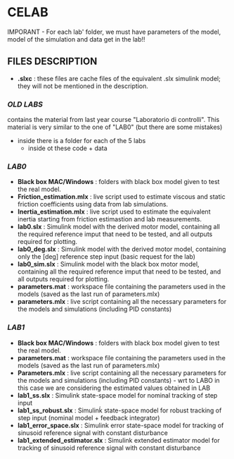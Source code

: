 # CELAB

IMPORANT - For each lab' folder, we must have parameters of the model, model of the simulation and data get in the lab!!

## FILES DESCRIPTION
* **.slxc** : these files are cache files of the equivalent .slx simulink model; they will not be mentioned in the description.

### ***OLD LABS*** 
contains the material from last year course "Laboratorio di controlli". This material is very similar to the one of "LAB0" (but there are some mistakes)
  * inside there is a folder for each of the 5 labs
      * inside ot these code + data

### ***LAB0***
  * **Black box MAC/Windows** : folders with black box model given to test the real model.
  * **Friction_estimation.mlx** : live script used to estimate viscous and static friction coefficients using data from lab simulations.
  * **Inertia_estimation.mlx** : live script used to estimate the equivalent inertia starting from friction estimastion and lab measurements.
  * **lab0.slx** : Simulink model with the derived motor model, containing all the required reference imput that need to be tested, and all outputs required for plotting.
  * **lab0_deg.slx** : Simulink model with the derived motor model, containing only the [deg] reference step input (basic request for the lab)
  * **lab0_sim.slx** : Simulink model with the black box motor model, containing all the required reference imput that need to be tested, and all outputs required for plotting.
  * **parameters.mat** : workspace file containing the parameters used in the models (saved as the last run of parameters.mlx)
  * **parameters.mlx** : live script containing all the necessary parameters for the models and simulations (including PID constants)

### ***LAB1***
  * **Black box MAC/Windows** : folders with black box model given to test the real model.
  * **parameters.mat** : workspace file containing the parameters used in the models (saved as the last run of parameters.mlx)
  * **Parameters.mlx** : live script containing all the necessary parameters for the models and simulations (including PID constants) - wrt to LABO in this case we are considering the estimated values obtained in LAB
  * **lab1_ss.slx** : Simulink state-space model for nominal tracking of step input
  * **lab1_ss_robust.slx** : Simulinḱ state-space model for robust tracking of step input (nominal model + feedback integrator)
  * **lab1_error_space.slx** : Simulink error state-space model for tracking of sinusoid reference signal with constant disturbance
  * **lab1_extended_estimator.slx** : Simulink extended estimator model for tracking of sinusoid reference signal with constant disturbance
